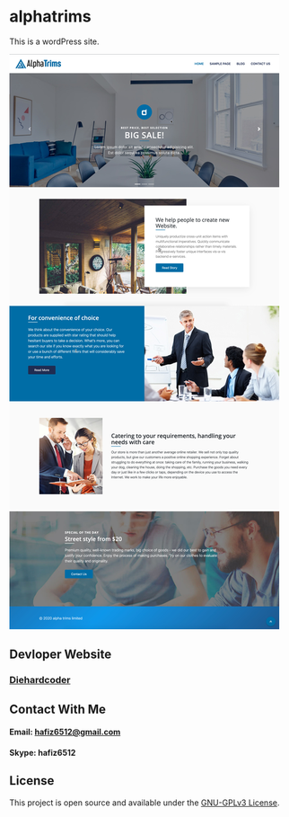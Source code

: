 # alphatrims
This is a wordPress site. 

![AlphaTrims Theme Screenshot](https://github.com/hafiz6512/alphatrims/blob/main/alpha-trims-home.jpg)

## Devloper Website
### [Diehardcoder](http://diehardcoder.com)

## Contact With Me
#### Email: hafiz6512@gmail.com
#### Skype: hafiz6512

## License

This project is open source and available under the [GNU-GPLv3 License](./LICENSE).
